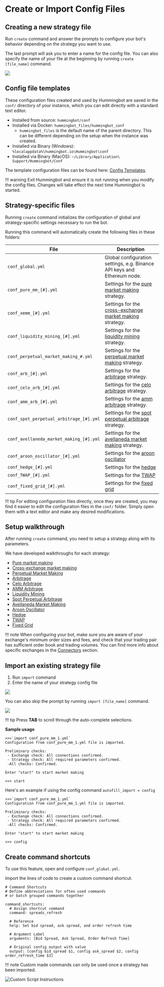 # Create or Import Config Files

## Creating a new strategy file

Run `create` command and answer the prompts to configure your bot's behavior depending on the strategy you want to use.

The last prompt will ask you to enter a name for the config file. You can also specify the name of your file at the beginning by running `create [file_name]` command.

![](/assets/img/create-file-name.png)

## Config file templates

These configuration files created and used by Hummingbot are saved in the `conf/` directory of your instance, which you can edit directly with a standard text editor.

- Installed from source: `hummingbot/conf`
- Installed via Docker: `hummingbot_files/hummingbot_conf`
  - `hummingbot_files` is the default name of the parent directory. This can be different depending on the setup
    when the instance was created.
- Installed via Binary (Windows): `%localappdata%\hummingbot.io\Hummingbot\conf`
- Installed via Binary (MacOS): `~/Library/Application\ Support/Hummingbot/Conf`

The template configuration files can be found here: [Config Templates](https://github.com/hummingbot/hummingbot/tree/master/hummingbot/templates).

!!! warning
    Exit Hummingbot and ensure it is not running when you modify the config files. Changes will take effect the next time Hummingbot is started.

## Strategy-specific files

Running `create` command initializes the configuration of global and strategy-specific settings necessary to run the bot.

Running this command will automatically create the following files in these folders:

| File                                    | Description                                                                                          |
| --------------------------------------- | ---------------------------------------------------------------------------------------------------- |
| `conf_global.yml`                       | Global configuration settings, e.g. Binance API keys and Ethereum node.                              |
| `conf_pure_mm_[#].yml`                  | Settings for the [pure market making](/strategies/pure-market-making/) strategy.                     |
| `conf_xemm_[#].yml`                     | Settings for the [cross-exchange market making](/strategies/cross-exchange-market-making/) strategy. |
| `conf_liquidity_mining_[#].yml`         | Settings for the [liquidity mining](/strategies/liquidity-mining/) strategy.                         |
| `conf_perpetual_market_making_#.yml`    | Settings for the [perpetual market making](/strategies/perpetual-market-making) strategy.            |
| `conf_arb_[#].yml`                      | Settings for the [arbitrage](/strategies/arbitrage/) strategy.                                       |
| `conf_celo_arb_[#].yml`                 | Settings for the [celo arbitrage](/strategies/celo-arbitrage/) strategy.                                   |
| `conf_amm_arb_[#].yml`                  | Settings for the [amm arbitrage](/strategies/amm-arbitrage/) strategy.                                     |
| `conf_spot_perpetual_arbitrage_[#].yml` | Settings for the [spot perpetual arbitrage](/strategies/spot-perpetual-arbitrage/) strategy.         |
| `conf_avellaneda_market_making_[#].yml` | Settings for the [avellaneda market making](/strategies/avellaneda-market-making/) strategy.         |
| `conf_aroon_oscillator_[#].yml`         | Settings for the [aroon oscillator](/strategies/aroon-oscillator/) |
| `conf_hedge_[#].yml`                    | Settings for the [hedge](/strategies/hedge/)                       |
| `conf_TWAP_[#].yml`                     | Settings for the [TWAP](/strategies/twap/)                         |
| `conf_fixed_grid_[#].yml`               | Settings for the [fixed grid](/strategies/fixed-grid/)             |

!!! tip
    For editing configuration files directly, once they are created, you may find it easier to edit the configuration files in the `conf/` folder. Simply open them with a text editor and make any desired modifications.

## Setup walkthrough

After running `create` command, you need to setup a strategy along with its parameters.

We have developed walkthroughs for each strategy:

- [Pure market making](/strategies/pure-market-making)
- [Cross-exchange market making](/strategies/cross-exchange-market-making)
- [Perpetual Market Making](/strategies/perpetual-market-making)
- [Arbitrage](/strategies/arbitrage)
- [Celo Arbitrage](/strategies/celo-arbitrage/)
- [AMM Arbitrage](/strategies/amm-arbitrage/)
- [Liquidity Mining](/strategies/liquidity-mining/)
- [Spot Perpetual Arbitrage](/strategies/spot-perpetual-arbitrage/)
- [Avellaneda Market Making](/strategies/avellaneda-market-making/)
- [Aroon Oscillator](/strategies/aroon-oscillator/)
- [Hedge](/strategies/hedge/)
- [TWAP](/strategies/twap/)
- [Fixed Grid](/strategies/fixed-grid/)

!!! note
    When configuring your bot, make sure you are aware of your exchange's minimum order sizes and fees, and check that your trading pair has sufficient order book and trading volumes. You can find more info about specific exchanges in the [Connectors](/exchanges/) section.

## Import an existing strategy file

1. Run `import` command
2. Enter the name of your strategy config file

![](/assets/img/import-command.png)

You can also skip the prompt by running `import [file_name]` command.

![](/assets/img/import-file-name.png)

!!! tip
    Press **TAB** to scroll through the auto-complete selections.

**Sample usage**

```
>>>`import conf_pure_mm_1.yml`
Configuration from conf_pure_mm_1.yml file is imported.

Preliminary checks:
 - Exchange check: All connections confirmed.
 - Strategy check: All required parameters confirmed.
 -All checks: Confirmed.

Enter "start" to start market making

>>> start

```

Here's an example if using the config command
`autofill_import = config`

```
>>>`import conf_pure_mm_1.yml`
Configuration from conf_pure_mm_1.yml file is imported.

Preliminary checks:
 - Exchange check: All connections confirmed.
 - Strategy check: All required parameters confirmed.
 -All checks: Confirmed.

Enter "start" to start market making

>>> config

```

## Create command shortcuts

To use this feature, open and configure `conf_global.yml`.

Import the lines of code to create a custom command shortcut.

```
# Command Shortcuts
# Define abbreviations for often used commands
# or batch grouped commands together

command_shortcuts:
  # Assign shortcut command
  command: spreads_refresh

  # Reference
  help: Set bid spread, ask spread, and order refresh time

  # Argument Label
  arguments: [Bid Spread, Ask Spread, Order Refresh Time]

  # Original config output with value
  output: [config bid_spread $1, config ask_spread $2, config order_refresh_time $3]
```

!!! note
    Custom made commands can only be used once a strategy has been imported.

![Custom Script Instructions](/assets/img/script-command.gif)
